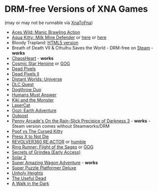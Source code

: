 DRM-free Versions of XNA Games
==============================

(may or may not be runnable via [XnaToFna](https://github.com/0x0ade/XnaToFna))

* [Aces Wild: Manic Brawling Action](http://www.tylerdoak.com/aceswild/)
* [Aqua Kitty: Milk Mine Defender](https://www.humblebundle.com/store/aqua-kitty-milk-mine-defender) or [here](http://tikipod.com/aquakitty/) or [here](https://www.gog.com/game/aqua_kitty_milk_mine_defender)
* Bloody Trapland: [HTML5 version](https://20170217.itch.io/trapland)
* Breath of Death VII & Cthulhu Saves the World - DRM-free on [Steam](http://store.steampowered.com/sub/8848/) - **works**
* [ChaosHeart](http://ludumdare.com/compo/ludum-dare-30/?action=preview&uid=1176) - **works**
* [Cosmic Star Heroine](https://www.humblebundle.com/store/cosmic-star-heroine) or [GOG](https://www.gog.com/game/cosmic_star_heroine)
* [Dead Pixels](http://deadpixelsthegame.com/buy-direct/)
* [Dead Pixels II](http://deadpixels2.com/)
* [Distant Worlds: Universe](https://www.gog.com/game/distant_worlds_universe)
* [DLC Quest](https://www.humblebundle.com/store/dlc-quest)
* [Dogthrow Duo](https://lobster-patrol.itch.io/dogthrowduo)
* [Humans Must Answer](https://www.gog.com/game/humans_must_answer)
* [Kiki and the Monster](http://noelberry.ca/#kikimonster)
* [LaserCat](https://monsterjail.itch.io/lasercat)
* [Oozi: Earth Adventure](https://www.humblebundle.com/store/oozi-earth-adventure)
* [Outpost](http://noelberry.ca/#outpost)
* [Penny Arcade's On the Rain-Slick Precipice of Darkness 3](http://store.steampowered.com/app/213030/Penny_Arcades_On_the_RainSlick_Precipice_of_Darkness_3/) - **works** - Steam version comes without Steamworks/DRM
* [Poof vs The Cursed Kitty](https://www.humblebundle.com/store/pof-vs-the-cursed-kitty)
* [Press X to Not Die](https://all-seeing-eye-games.itch.io/press-x-to-not-die)
* [REVOLVER360 RE:ACTOR](https://www.gog.com/game/revolver360_reactor) or [humble](https://www.humblebundle.com/store/revolver-360-reactor)
* [Ring Runner: Flight of the Sages](https://www.humblebundle.com/store/ring-runner-flight-of-the-sages) or [GOG](https://www.gog.com/game/ring_runner_flight_of_the_sages)
* [Secrets of Grindea (Early Access)](https://www.humblebundle.com/store/secrets-of-grindea)
* [Solar 2](https://www.humblebundle.com/store/solar-2)
* [Super Amazing Wagon Adventure](http://www.sparsevector.com/wagon-adventure/) - **works**
* [Super Puzzle Platformer Deluxe](https://www.gog.com/game/super_puzzle_platformer_deluxe)
* [Unholy Heights](https://www.gog.com/game/unholy_heights)
* [The Useful Dead](http://www.bootdiskrevolution.com/the-useful-dead/)
* [A Walk in the Dark](http://a-walk-in-the-dark.com/buy/)
